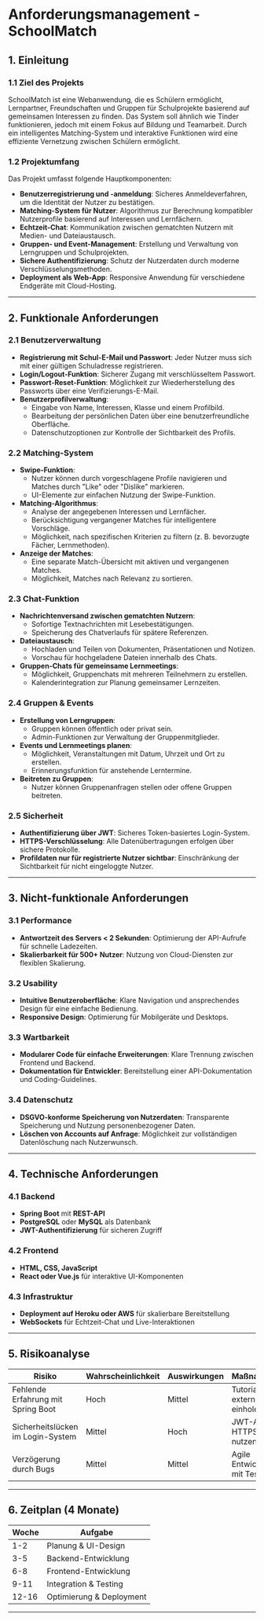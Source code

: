 # Anforderungsmanagement - SchoolMatch

## 1. Einleitung
### 1.1 Ziel des Projekts
SchoolMatch ist eine Webanwendung, die es Schülern ermöglicht, Lernpartner, Freundschaften und Gruppen für Schulprojekte basierend auf gemeinsamen Interessen zu finden. Das System soll ähnlich wie Tinder funktionieren, jedoch mit einem Fokus auf Bildung und Teamarbeit. Durch ein intelligentes Matching-System und interaktive Funktionen wird eine effiziente Vernetzung zwischen Schülern ermöglicht.

### 1.2 Projektumfang
Das Projekt umfasst folgende Hauptkomponenten:
- **Benutzerregistrierung und -anmeldung**: Sicheres Anmeldeverfahren, um die Identität der Nutzer zu bestätigen.
- **Matching-System für Nutzer**: Algorithmus zur Berechnung kompatibler Nutzerprofile basierend auf Interessen und Lernfächern.
- **Echtzeit-Chat**: Kommunikation zwischen gematchten Nutzern mit Medien- und Dateiaustausch.
- **Gruppen- und Event-Management**: Erstellung und Verwaltung von Lerngruppen und Schulprojekten.
- **Sichere Authentifizierung**: Schutz der Nutzerdaten durch moderne Verschlüsselungsmethoden.
- **Deployment als Web-App**: Responsive Anwendung für verschiedene Endgeräte mit Cloud-Hosting.

---
## 2. Funktionale Anforderungen

### 2.1 Benutzerverwaltung
- **Registrierung mit Schul-E-Mail und Passwort**: Jeder Nutzer muss sich mit einer gültigen Schuladresse registrieren.
- **Login/Logout-Funktion**: Sicherer Zugang mit verschlüsseltem Passwort.
- **Passwort-Reset-Funktion**: Möglichkeit zur Wiederherstellung des Passworts über eine Verifizierungs-E-Mail.
- **Benutzerprofilverwaltung**:
  - Eingabe von Name, Interessen, Klasse und einem Profilbild.
  - Bearbeitung der persönlichen Daten über eine benutzerfreundliche Oberfläche.
  - Datenschutzoptionen zur Kontrolle der Sichtbarkeit des Profils.

### 2.2 Matching-System
- **Swipe-Funktion**:
  - Nutzer können durch vorgeschlagene Profile navigieren und Matches durch "Like" oder "Dislike" markieren.
  - UI-Elemente zur einfachen Nutzung der Swipe-Funktion.
- **Matching-Algorithmus**:
  - Analyse der angegebenen Interessen und Lernfächer.
  - Berücksichtigung vergangener Matches für intelligentere Vorschläge.
  - Möglichkeit, nach spezifischen Kriterien zu filtern (z. B. bevorzugte Fächer, Lernmethoden).
- **Anzeige der Matches**:
  - Eine separate Match-Übersicht mit aktiven und vergangenen Matches.
  - Möglichkeit, Matches nach Relevanz zu sortieren.

### 2.3 Chat-Funktion
- **Nachrichtenversand zwischen gematchten Nutzern**:
  - Sofortige Textnachrichten mit Lesebestätigungen.
  - Speicherung des Chatverlaufs für spätere Referenzen.
- **Dateiaustausch**:
  - Hochladen und Teilen von Dokumenten, Präsentationen und Notizen.
  - Vorschau für hochgeladene Dateien innerhalb des Chats.
- **Gruppen-Chats für gemeinsame Lernmeetings**:
  - Möglichkeit, Gruppenchats mit mehreren Teilnehmern zu erstellen.
  - Kalenderintegration zur Planung gemeinsamer Lernzeiten.

### 2.4 Gruppen & Events
- **Erstellung von Lerngruppen**:
  - Gruppen können öffentlich oder privat sein.
  - Admin-Funktionen zur Verwaltung der Gruppenmitglieder.
- **Events und Lernmeetings planen**:
  - Möglichkeit, Veranstaltungen mit Datum, Uhrzeit und Ort zu erstellen.
  - Erinnerungsfunktion für anstehende Lerntermine.
- **Beitreten zu Gruppen**:
  - Nutzer können Gruppenanfragen stellen oder offene Gruppen beitreten.

### 2.5 Sicherheit
- **Authentifizierung über JWT**: Sicheres Token-basiertes Login-System.
- **HTTPS-Verschlüsselung**: Alle Datenübertragungen erfolgen über sichere Protokolle.
- **Profildaten nur für registrierte Nutzer sichtbar**: Einschränkung der Sichtbarkeit für nicht eingeloggte Nutzer.

---
## 3. Nicht-funktionale Anforderungen

### 3.1 Performance
- **Antwortzeit des Servers < 2 Sekunden**: Optimierung der API-Aufrufe für schnelle Ladezeiten.
- **Skalierbarkeit für 500+ Nutzer**: Nutzung von Cloud-Diensten zur flexiblen Skalierung.

### 3.2 Usability
- **Intuitive Benutzeroberfläche**: Klare Navigation und ansprechendes Design für eine einfache Bedienung.
- **Responsive Design**: Optimierung für Mobilgeräte und Desktops.

### 3.3 Wartbarkeit
- **Modularer Code für einfache Erweiterungen**: Klare Trennung zwischen Frontend und Backend.
- **Dokumentation für Entwickler**: Bereitstellung einer API-Dokumentation und Coding-Guidelines.

### 3.4 Datenschutz
- **DSGVO-konforme Speicherung von Nutzerdaten**: Transparente Speicherung und Nutzung personenbezogener Daten.
- **Löschen von Accounts auf Anfrage**: Möglichkeit zur vollständigen Datenlöschung nach Nutzerwunsch.

---
## 4. Technische Anforderungen

### 4.1 Backend
- **Spring Boot** mit **REST-API**
- **PostgreSQL** oder **MySQL** als Datenbank
- **JWT-Authentifizierung** für sicheren Zugriff

### 4.2 Frontend
- **HTML, CSS, JavaScript**
- **React oder Vue.js** für interaktive UI-Komponenten

### 4.3 Infrastruktur
- **Deployment auf Heroku oder AWS** für skalierbare Bereitstellung
- **WebSockets** für Echtzeit-Chat und Live-Interaktionen

---
## 5. Risikoanalyse
| Risiko                     | Wahrscheinlichkeit | Auswirkungen | Maßnahmen |
|----------------------------|-------------------|-------------|------------|
| Fehlende Erfahrung mit Spring Boot | Hoch | Mittel | Tutorials, externe Hilfe einholen |
| Sicherheitslücken im Login-System | Mittel | Hoch | JWT-Auth, HTTPS nutzen |
| Verzögerung durch Bugs | Mittel | Mittel | Agile Entwicklung mit Tests |

---
## 6. Zeitplan (4 Monate)
| Woche | Aufgabe |
|--------|---------|
| 1-2    | Planung & UI-Design |
| 3-5    | Backend-Entwicklung |
| 6-8    | Frontend-Entwicklung |
| 9-11   | Integration & Testing |
| 12-16  | Optimierung & Deployment |

---
